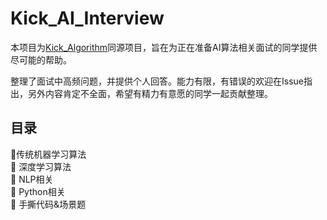 # Kick_AI_Interview
本项目为[Kick_Algorithm](https://github.com/KaiyuanGao/Kick_Algorithm)同源项目，旨在为正在准备AI算法相关面试的同学提供尽可能的帮助。

整理了面试中高频问题，并提供个人回答。能力有限，有错误的欢迎在Issue指出，另外内容肯定不全面，希望有精力有意愿的同学一起贡献整理。

## 目录
:melon:传统机器学习算法  
:apple: 深度学习算法  
:strawberry: NLP相关  
:cherries: Python相关  
:banana: 手撕代码&场景题  
